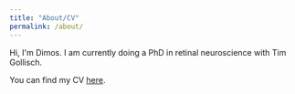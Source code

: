 ```yaml
---
title: "About/CV"
permalink: /about/
---
```


Hi, I'm Dimos. I am currently doing a PhD in retinal neuroscience with Tim Gollisch. 

You can find my CV [here](./karamanlis_cv.pdf).

